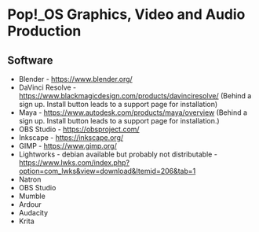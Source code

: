 # Pop!\_OS Graphics, Video and Audio Production

## Software

- Blender - https://www.blender.org/
- DaVinci Resolve - https://www.blackmagicdesign.com/products/davinciresolve/ (Behind a sign up. Install button leads to a support page for installation)
- Maya - https://www.autodesk.com/products/maya/overview (Behind a sign up. Install button leads to a support page for installation.)
- OBS Studio - https://obsproject.com/
- Inkscape - https://inkscape.org/
- GIMP - https://www.gimp.org/
- Lightworks - debian available but probably not distributable - https://www.lwks.com/index.php?option=com_lwks&view=download&Itemid=206&tab=1
- Natron
- OBS Studio
- Mumble
- Ardour
- Audacity
- Krita